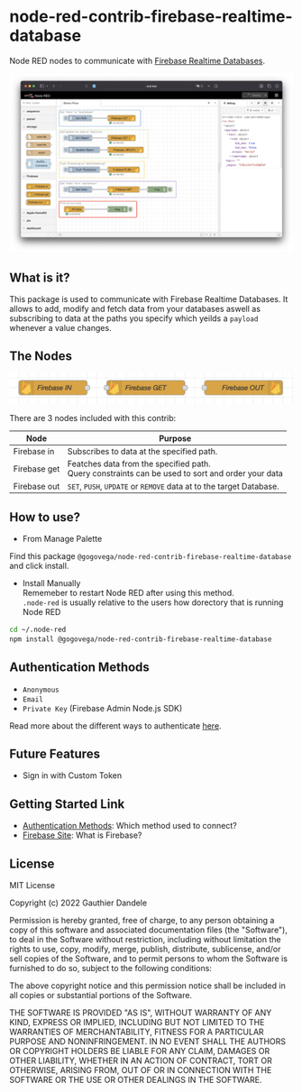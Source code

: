 # node-red-contrib-firebase-realtime-database

Node RED nodes to communicate with [Firebase Realtime Databases](https://firebase.google.com/).

![demo nodes](./docs/images/demo-nodes.png)

## What is it?

This package is used to communicate with Firebase Realtime Databases.
It allows to add, modify and fetch data from your databases aswell as subscribing to data at the paths you specify which yeilds a ```payload``` whenever a value changes.

## The Nodes

![nodes screenshot](./docs/images/nodes-screenshot.png)

There are 3 nodes included with this contrib:

| Node         | Purpose                                                                                           |
|--------------|---------------------------------------------------------------------------------------------------|
| Firebase in  | Subscribes to data at the specified path.                                                         |
| Firebase get | Featches data from the specified path.<br />Query constraints can be used to sort and order your data  |
| Firebase out | `SET`, `PUSH`, `UPDATE` or `REMOVE` data at to the target Database.                               |

## How to use?

- From Manage Palette

Find this package `@gogovega/node-red-contrib-firebase-realtime-database` and click install.

- Install Manually  
  Rememeber to restart Node RED after using this method.  
  `.node-red` is usually relative to the users how dorectory that is running Node RED 

```bash
cd ~/.node-red
npm install @gogovega/node-red-contrib-firebase-realtime-database
```

## Authentication Methods

- `Anonymous`
- `Email`
- `Private Key` (Firebase Admin Node.js SDK)

Read more about the different ways to authenticate [here](./docs/Authentication.md).

## Future Features

- Sign in with Custom Token

## Getting Started Link

- [Authentication Methods](./docs/Authentication.md): Which method used to connect?
- [Firebase Site](https://firebase.google.com/): What is Firebase?

## License

MIT License

Copyright (c) 2022 Gauthier Dandele

Permission is hereby granted, free of charge, to any person obtaining a copy
of this software and associated documentation files (the "Software"), to deal
in the Software without restriction, including without limitation the rights
to use, copy, modify, merge, publish, distribute, sublicense, and/or sell
copies of the Software, and to permit persons to whom the Software is
furnished to do so, subject to the following conditions:

The above copyright notice and this permission notice shall be included in all
copies or substantial portions of the Software.

THE SOFTWARE IS PROVIDED "AS IS", WITHOUT WARRANTY OF ANY KIND, EXPRESS OR
IMPLIED, INCLUDING BUT NOT LIMITED TO THE WARRANTIES OF MERCHANTABILITY,
FITNESS FOR A PARTICULAR PURPOSE AND NONINFRINGEMENT. IN NO EVENT SHALL THE
AUTHORS OR COPYRIGHT HOLDERS BE LIABLE FOR ANY CLAIM, DAMAGES OR OTHER
LIABILITY, WHETHER IN AN ACTION OF CONTRACT, TORT OR OTHERWISE, ARISING FROM,
OUT OF OR IN CONNECTION WITH THE SOFTWARE OR THE USE OR OTHER DEALINGS IN THE
SOFTWARE.
